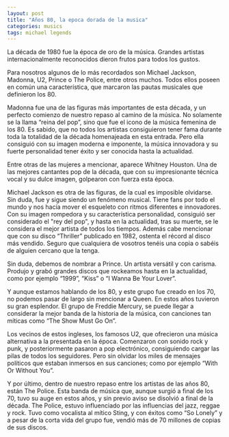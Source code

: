 ```yaml
---
layout: post
title: "Años 80, la epoca dorada de la musica" 
categories: musics
tags: michael legends
---
```


La década de 1980 fue la época de oro de la música. Grandes artistas internacionalmente reconocidos dieron frutos para todos los gustos.

Para nosotros algunos de lo más recordados son Michael Jackson, Madonna, U2, Prince o The Police, entre otros muchos. Todos ellos poseen en común una característica, que marcaron las pautas musicales que definieron los 80.

Madonna fue una de las figuras más importantes de esta década, y un perfecto comienzo de nuestro repaso al camino de la música. No solamente se la llama “reina del pop”, sino que fue el icono de la música femenina de los 80. Es sabido, que no todos los artistas consiguieron tener fama durante toda la totalidad de la década homenajeada en esta entrada. Pero ella consiguió con su imagen moderna e imponente, la música innovadora y su fuerte personalidad tener éxito y ser conocida hasta la actualidad.

Entre otras de las mujeres a mencionar, aparece Whitney Houston. Una de las mejores cantantes pop de la década, que con su impresionante técnica vocal y su dulce imagen, golpearon con fuerza esta época.

Michael Jackson es otra de las figuras, de la cual es imposible olvidarse. Sin duda, fue y sigue siendo un fenómeno musical. Tiene fans por todo el mundo y nos hacía mover el esqueleto con ritmos diferentes e innovadores. Con su imagen rompedora y su característica personalidad, consiguió ser considerado el "rey del pop", y hasta en la actualidad, tras su muerte, se le considera el mejor artista de todos los tiempos. Además cabe mencionar que con su disco “Thriller” publicado en 1982, ostenta el récord al disco más vendido. Seguro que cualquiera de vosotros tenéis una copia o sabéis de alguien cercano que la tenga.

Sin duda, debemos de nombrar a Prince. Un artista versátil y con carisma. Produjo y grabó grandes discos que rockeamos hasta en la actualidad, como por ejemplo “1999”, “Kiss” o “I Wanna Be Your Lover”.

Y aunque estamos hablando de los 80, y este grupo fue creado en los 70, no podemos pasar de largo sin mencionar a Queen. En estos años tuvieron su gran esplendor. El grupo de Freddie Mercury, se puede llegar a considerar la mejor banda de la historia de la música, con canciones tan míticas como “The Show Must Go On”.

Los vecinos de estos ingleses, los famosos U2, que ofrecieron una música alternativa a la presentada en la época. Comenzaron con sonido rock y punk, y posteriormente pasaron a pop electrónico, consiguiendo cargar las pilas de todos los seguidores. Pero sin olvidar los miles de mensajes políticos que estaban inmersos en sus canciones; como por ejemplo “With Or Without You”.

Y por último, dentro de nuestro repaso entre los artistas de las años 80, están The Police. Esta banda de música que, aunque surgió a final de los 70, tuvo su auge en estos años, y sin previo aviso se disolvió a final de la década. The Police, estuvo influenciado por las influencias del jazz, reggae y rock. Tuvo como vocalista al mítico Sting, y con éxitos como “So Lonely” y a pesar de la corta vida del grupo fue, vendió más de 70 millones de copias de sus discos.
